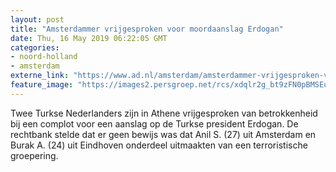 ```yaml
---
layout: post
title: "Amsterdammer vrijgesproken voor moordaanslag Erdogan"
date: Thu, 16 May 2019 06:22:05 GMT
categories: 
- noord-holland 
- amsterdam 
externe_link: "https://www.ad.nl/amsterdam/amsterdammer-vrijgesproken-voor-moordaanslag-erdogan~a62f2a39/"
feature_image: "https://images2.persgroep.net/rcs/xdqlr2g_bt9zFN0pBMSEu8Du4zw/diocontent/131256811/_fitwidth/400/?appId=21791a8992982cd8da851550a453bd7f&quality=0.7"
---
```


Twee Turkse Nederlanders zijn in Athene vrijgesproken van betrokkenheid bij een complot voor een aanslag op de Turkse president Erdogan. De rechtbank stelde dat er geen bewijs was dat Anil S. (27) uit Amsterdam en Burak A. (24) uit Eindhoven onderdeel uitmaakten van een terroristische groepering.
